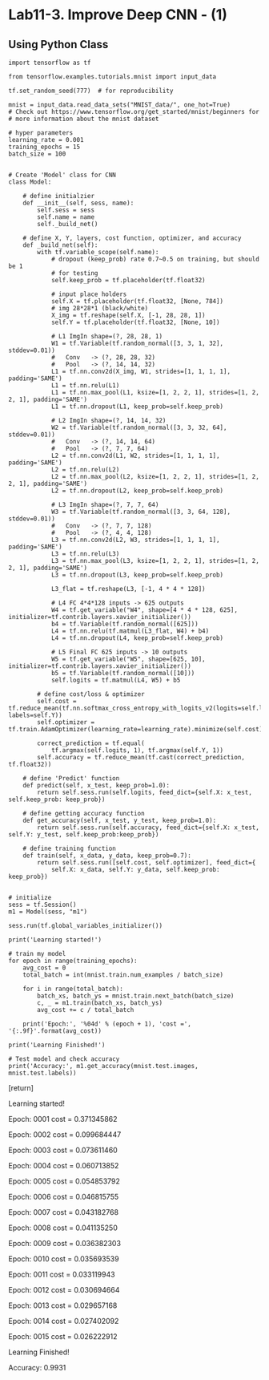 # Lab11-3. Improve Deep CNN - (1)

## Using Python Class

    import tensorflow as tf
    
    from tensorflow.examples.tutorials.mnist import input_data
    
    tf.set_random_seed(777)  # for reproducibility
    
    mnist = input_data.read_data_sets("MNIST_data/", one_hot=True)
    # Check out https://www.tensorflow.org/get_started/mnist/beginners for
    # more information about the mnist dataset
    
    # hyper parameters
    learning_rate = 0.001
    training_epochs = 15
    batch_size = 100
    
    
    # Create 'Model' class for CNN
    class Model:
        
        # define initialzier
        def __init__(self, sess, name):
            self.sess = sess
            self.name = name
            self._build_net()
        
        # define X, Y, layers, cost function, optimizer, and accuracy
        def _build_net(self):
            with tf.variable_scope(self.name):
                # dropout (keep_prob) rate 0.7~0.5 on training, but should be 1
                # for testing
                self.keep_prob = tf.placeholder(tf.float32)
    
                # input place holders
                self.X = tf.placeholder(tf.float32, [None, 784])
                # img 28*28*1 (black/white)
                X_img = tf.reshape(self.X, [-1, 28, 28, 1])
                self.Y = tf.placeholder(tf.float32, [None, 10])
    
                # L1 ImgIn shape=(?, 28, 28, 1)
                W1 = tf.Variable(tf.random_normal([3, 3, 1, 32], stddev=0.01))
                #   Conv   -> (?, 28, 28, 32)
                #   Pool   -> (?, 14, 14, 32)
                L1 = tf.nn.conv2d(X_img, W1, strides=[1, 1, 1, 1], padding='SAME')
                L1 = tf.nn.relu(L1)
                L1 = tf.nn.max_pool(L1, ksize=[1, 2, 2, 1], strides=[1, 2, 2, 1], padding='SAME')
                L1 = tf.nn.dropout(L1, keep_prob=self.keep_prob)
    
                # L2 ImgIn shape=(?, 14, 14, 32)
                W2 = tf.Variable(tf.random_normal([3, 3, 32, 64], stddev=0.01))
                #   Conv   -> (?, 14, 14, 64)
                #   Pool   -> (?, 7, 7, 64)
                L2 = tf.nn.conv2d(L1, W2, strides=[1, 1, 1, 1], padding='SAME')
                L2 = tf.nn.relu(L2)
                L2 = tf.nn.max_pool(L2, ksize=[1, 2, 2, 1], strides=[1, 2, 2, 1], padding='SAME')
                L2 = tf.nn.dropout(L2, keep_prob=self.keep_prob)
    
                # L3 ImgIn shape=(?, 7, 7, 64)
                W3 = tf.Variable(tf.random_normal([3, 3, 64, 128], stddev=0.01))
                #   Conv   -> (?, 7, 7, 128)
                #   Pool   -> (?, 4, 4, 128)
                L3 = tf.nn.conv2d(L2, W3, strides=[1, 1, 1, 1], padding='SAME')
                L3 = tf.nn.relu(L3)
                L3 = tf.nn.max_pool(L3, ksize=[1, 2, 2, 1], strides=[1, 2, 2, 1], padding='SAME')
                L3 = tf.nn.dropout(L3, keep_prob=self.keep_prob)
    
                L3_flat = tf.reshape(L3, [-1, 4 * 4 * 128])
    
                # L4 FC 4*4*128 inputs -> 625 outputs
                W4 = tf.get_variable("W4", shape=[4 * 4 * 128, 625], initializer=tf.contrib.layers.xavier_initializer())
                b4 = tf.Variable(tf.random_normal([625]))
                L4 = tf.nn.relu(tf.matmul(L3_flat, W4) + b4)
                L4 = tf.nn.dropout(L4, keep_prob=self.keep_prob)
    
                # L5 Final FC 625 inputs -> 10 outputs
                W5 = tf.get_variable("W5", shape=[625, 10], initializer=tf.contrib.layers.xavier_initializer())
                b5 = tf.Variable(tf.random_normal([10]))
                self.logits = tf.matmul(L4, W5) + b5
    
            # define cost/loss & optimizer
            self.cost = tf.reduce_mean(tf.nn.softmax_cross_entropy_with_logits_v2(logits=self.logits, labels=self.Y))
            self.optimizer = tf.train.AdamOptimizer(learning_rate=learning_rate).minimize(self.cost)
    
            correct_prediction = tf.equal(
                tf.argmax(self.logits, 1), tf.argmax(self.Y, 1))
            self.accuracy = tf.reduce_mean(tf.cast(correct_prediction, tf.float32))
    
        # define 'Predict' function
        def predict(self, x_test, keep_prob=1.0):
            return self.sess.run(self.logits, feed_dict={self.X: x_test, self.keep_prob: keep_prob})
        
        # define getting accuracy function
        def get_accuracy(self, x_test, y_test, keep_prob=1.0):
            return self.sess.run(self.accuracy, feed_dict={self.X: x_test, self.Y: y_test, self.keep_prob:keep_prob})
        
        # define training function
        def train(self, x_data, y_data, keep_prob=0.7):
            return self.sess.run([self.cost, self.optimizer], feed_dict={
                self.X: x_data, self.Y: y_data, self.keep_prob: keep_prob})
    
    
    # initialize
    sess = tf.Session()
    m1 = Model(sess, "m1")
    
    sess.run(tf.global_variables_initializer())
    
    print('Learning started!')
    
    # train my model
    for epoch in range(training_epochs):
        avg_cost = 0
        total_batch = int(mnist.train.num_examples / batch_size)
    
        for i in range(total_batch):
            batch_xs, batch_ys = mnist.train.next_batch(batch_size)
            c, _ = m1.train(batch_xs, batch_ys)
            avg_cost += c / total_batch
    
        print('Epoch:', '%04d' % (epoch + 1), 'cost =', '{:.9f}'.format(avg_cost))
    
    print('Learning Finished!')
    
    # Test model and check accuracy
    print('Accuracy:', m1.get_accuracy(mnist.test.images, mnist.test.labels))

[return]

Learning started!

Epoch: 0001 cost = 0.371345862

Epoch: 0002 cost = 0.099684447

Epoch: 0003 cost = 0.073611460

Epoch: 0004 cost = 0.060713852

Epoch: 0005 cost = 0.054853792

Epoch: 0006 cost = 0.046815755

Epoch: 0007 cost = 0.043182768

Epoch: 0008 cost = 0.041135250

Epoch: 0009 cost = 0.036382303

Epoch: 0010 cost = 0.035693539

Epoch: 0011 cost = 0.033119943

Epoch: 0012 cost = 0.030694664

Epoch: 0013 cost = 0.029657168

Epoch: 0014 cost = 0.027402092

Epoch: 0015 cost = 0.026222912

Learning Finished!

Accuracy: 0.9931
